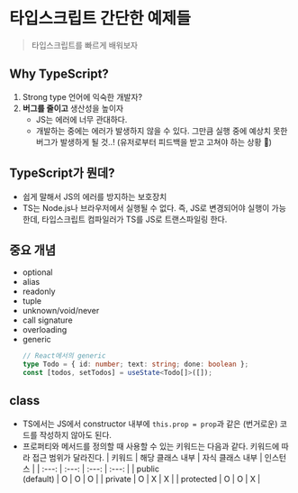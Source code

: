 # 타입스크립트 간단한 예제들
> 타입스크립트를 빠르게 배워보자

## Why TypeScript?
1. Strong type 언어에 익숙한 개발자?
2. **버그를 줄이고** 생산성을 높이자
    - JS는 에러에 너무 관대하다.
    - 개발하는 중에는 에러가 발생하지 않을 수 있다. 그만큼 실행 중에 예상치 못한 버그가 발생하게 될 것..! (유저로부터 피드백을 받고 고쳐야 하는 상황 🤯)

## TypeScript가 뭔데?
- 쉽게 말해서 JS의 에러를 방지하는 보호장치
- TS는 Node.js나 브라우저에서 실행될 수 없다. 즉, JS로 변경되어야 실행이 가능한데, 타입스크립트 컴파일러가 TS를 JS로 트랜스파일링 한다.

## 중요 개념
- optional
- alias
- readonly
- tuple
- unknown/void/never
- call signature
- overloading
- generic
    ```ts
    // React에서의 generic
    type Todo = { id: number; text: string; done: boolean };
    const [todos, setTodos] = useState<Todo[]>([]);
    ```


## class
- TS에서는 JS에서 constructor 내부에 `this.prop = prop`과 같은 (번거로운) 코드를 작성하지 않아도 된다.
- 프로퍼티와 메서드를 정의할 때 사용할 수 있는 키워드는 다음과 같다. 키워드에 따라 접근 범위가 달라진다.
    | 키워드 | 해당 클래스 내부 | 자식 클래스 내부 | 인스턴스 |
    | :---: | :---: | :---: | :---: |
    | public <br> (default) | O | O | O |
    | private | O | X | X |
    | protected | O | O | X | 

